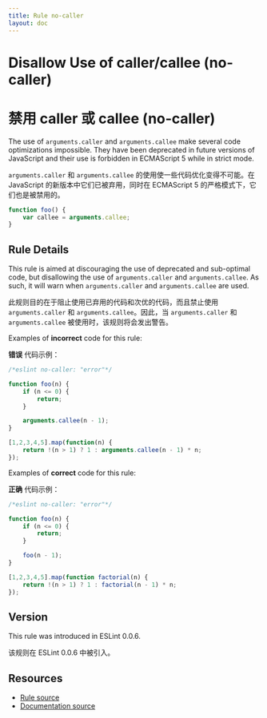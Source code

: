 ```yaml
---
title: Rule no-caller
layout: doc
---
```

<!-- Note: No pull requests accepted for this file. See README.md in the root directory for details. -->

# Disallow Use of caller/callee (no-caller)

# 禁用 caller 或 callee (no-caller)

The use of `arguments.caller` and `arguments.callee` make several code optimizations impossible. They have been deprecated in future versions of JavaScript and their use is forbidden in ECMAScript 5 while in strict mode.

`arguments.caller` 和 `arguments.callee` 的使用使一些代码优化变得不可能。在 JavaScript 的新版本中它们已被弃用，同时在 ECMAScript 5 的严格模式下，它们也是被禁用的。

```js
function foo() {
    var callee = arguments.callee;
}
```

## Rule Details

This rule is aimed at discouraging the use of deprecated and sub-optimal code, but disallowing the use of `arguments.caller` and `arguments.callee`. As such, it will warn when `arguments.caller` and `arguments.callee` are used.

此规则目的在于阻止使用已弃用的代码和次优的代码，而且禁止使用 `arguments.caller` 和 `arguments.callee`。因此，当 `arguments.caller` 和 `arguments.callee` 被使用时，该规则将会发出警告。

Examples of **incorrect** code for this rule:

**错误** 代码示例：

```js
/*eslint no-caller: "error"*/

function foo(n) {
    if (n <= 0) {
        return;
    }

    arguments.callee(n - 1);
}

[1,2,3,4,5].map(function(n) {
    return !(n > 1) ? 1 : arguments.callee(n - 1) * n;
});
```

Examples of **correct** code for this rule:

**正确** 代码示例：

```js
/*eslint no-caller: "error"*/

function foo(n) {
    if (n <= 0) {
        return;
    }

    foo(n - 1);
}

[1,2,3,4,5].map(function factorial(n) {
    return !(n > 1) ? 1 : factorial(n - 1) * n;
});
```

## Version

This rule was introduced in ESLint 0.0.6.

该规则在 ESLint 0.0.6 中被引入。

## Resources

* [Rule source](https://github.com/eslint/eslint/tree/master/lib/rules/no-caller.js)
* [Documentation source](https://github.com/eslint/eslint/tree/master/docs/rules/no-caller.md)
